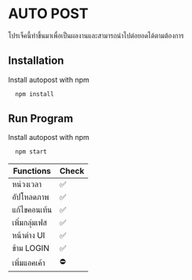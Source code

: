 
# AUTO POST
โปรเจ็คนี้ทำขึ้นมาเพื่อเป็นผลงานและสามารถนำไปต่อยอดได้ตามต้องการ


## Installation

Install autopost with npm

```bash
  npm install
```

## Run Program

Install autopost with npm

```bash
  npm start
```
    

| Functions             | Check                                                                |
| ----------------- | ------------------------------------------------------------------ |
| หน่วงเวลา | ✅ |
| อัปโหลดภาพ | ✅ |
| แก้ไขคอนเท้น | ✅ |
| เพิ่มกลุ่มเฟส | ✅ |
| หน้าต่าง UI | ✅ |
| ข้าม LOGIN | ✅ |
| เพิ่มแอคเค้า | ⛔ |

